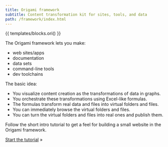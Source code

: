 ```yaml
---
title: Origami framework
subtitle: Content transformation kit for sites, tools, and data
path: /framework/index.html
---
```


{{ templates/blocks.ori() }}

The Origami framework lets you make:

- web sites/apps
- documentation
- data sets
- command-line tools
- dev toolchains

The basic idea:

- You visualize content creation as the transformations of data in graphs.
- You orchestrate these transformations using Excel-like formulas.
- The formulas transform real data and files into virtual folders and files.
- You can immediately browse the virtual folders and files.
- You can turn the virtual folders and files into real ones and publish them.

Follow the short intro tutorial to get a feel for building a small website in the Origami framework.

[Start the tutorial](intro1.html) »
